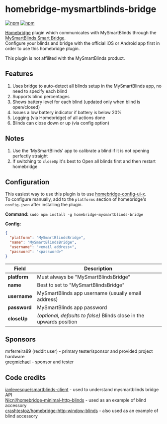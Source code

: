# homebridge-mysmartblinds-bridge
[![npm](https://badgen.net/npm/v/homebridge-mysmartblinds-bridge)](https://www.npmjs.com/package/homebridge-mysmartblinds-bridge)
[![npm](https://badgen.net/npm/dt/homebridge-mysmartblinds-bridge)](https://www.npmjs.com/package/homebridge-mysmartblinds-bridge)

[Homebridge](https://github.com/homebridge/homebridge) plugin which communicates with MySmartBlinds through the [MySmartBlinds Smart Bridge](https://www.mysmartblinds.com/products/smart-hub).  
Configure your blinds and bridge with the official iOS or Android app first in order to use this homebridge plugin.

This plugin is not affilited with the MySmartBlinds product.

## Features
1. Uses bridge to auto-detect all blinds setup in the MySmartBlinds app, no need to specify each blind
2. Supports blind percentages
3. Shows battery level for each blind (updated only when blind is open/closed)
4. Issues a low battery indicator if battery is below 20%
5. Logging (via Homebridge) of all actions done
6. Blinds can close down or up (via config option)

## Notes
1. Use the 'MySmartBlinds' app to calibrate a blind if it is not opening perfectly straight
2. If switching to `closeUp` it's best to Open all blinds first and then restart homebridge

## Configuration
This easiest way to use this plugin is to use [homebridge-config-ui-x](https://www.npmjs.com/package/homebridge-config-ui-x).  
To configure manually, add to the `platforms` section of homebridge's `config.json` after installing the plugin.

**Command:** ```sudo npm install -g homebridge-mysmartblinds-bridge```

**Config:**
```json
{
  "platform": "MySmartBlindsBridge",
  "name": "MySmartBlindsBridge",
  "username": "<email address>",
  "password": "<password>"
}
```

Field                   | Description
------------------------|------------
**platform**            | Must always be "MySmartBlindsBridge"
**name**                | Best to set to "MySmartBlindsBridge"
**username**            | MySmartBlinds app username (usually email address)
**password**            | MySmartBlinds app password
**closeUp**             | _(optional, defaults to false)_ Blinds close in the upwards position

## Sponsors
mrferreira89 (reddit user) - primary tester/sponsor and provided project hardware  
[gregmichael](https://github.com/gregmichael) - sponsor and tester

## Code credits
[ianlevesque/smartblinds-client](https://github.com/ianlevesque/smartblinds-client) - used to understand mysmartblinds bridge API  
[Nicnl/homebridge-minimal-http-blinds](https://github.com/Nicnl/homebridge-minimal-http-blinds) - used as an example of blind accessory  
[crashtestoz/homebridge-http-window-blinds](https://github.com/crashtestoz/homebridge-http-window-blinds) - also used as an example of blind accessory
